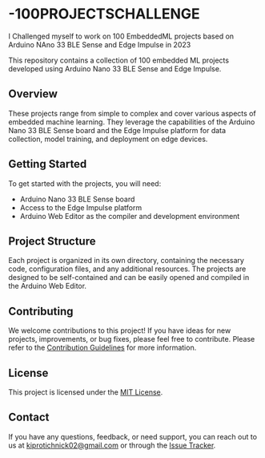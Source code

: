 # -100PROJECTSCHALLENGE
I Challenged myself to work on 100 EmbeddedML projects based on Arduino NAno 33 BLE Sense and Edge Impulse in 2023



This repository contains a collection of 100 embedded ML projects developed using Arduino Nano 33 BLE Sense and Edge Impulse.

## Overview

These projects range from simple to complex and cover various aspects of embedded machine learning. They leverage the capabilities of the Arduino Nano 33 BLE Sense board and the Edge Impulse platform for data collection, model training, and deployment on edge devices.

## Getting Started

To get started with the projects, you will need:
- Arduino Nano 33 BLE Sense board
- Access to the Edge Impulse platform
- Arduino Web Editor as the compiler and development environment

## Project Structure

Each project is organized in its own directory, containing the necessary code, configuration files, and any additional resources. The projects are designed to be self-contained and can be easily opened and compiled in the Arduino Web Editor.

## Contributing

We welcome contributions to this project! If you have ideas for new projects, improvements, or bug fixes, please feel free to contribute. Please refer to the [Contribution Guidelines](CONTRIBUTING.md) for more information.

## License

This project is licensed under the [MIT License](LICENSE).

## Contact

If you have any questions, feedback, or need support, you can reach out to us at kiprotichnick02@gmail.com or through the [Issue Tracker](https://github.com/your-repo/issues).



